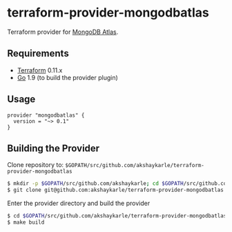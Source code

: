 # terraform-provider-mongodbatlas
Terraform provider for [MongoDB Atlas](https://www.mongodb.com/cloud/atlas).

## Requirements
-	[Terraform](https://www.terraform.io/downloads.html) 0.11.x
-	[Go](https://golang.org/doc/install) 1.9 (to build the provider plugin)

## Usage
```
provider "mongodbatlas" {
  version = "~> 0.1"
}
```

## Building the Provider
Clone repository to: `$GOPATH/src/github.com/akshaykarle/terraform-provider-mongodbatlas`

```sh
$ mkdir -p $GOPATH/src/github.com/akshaykarle; cd $GOPATH/src/github.com/akshaykarle
$ git clone git@github.com:akshaykarle/terraform-provider-mongodbatlas
```

Enter the provider directory and build the provider

```sh
$ cd $GOPATH/src/github.com/akshaykarle/terraform-provider-mongodbatlas
$ make build
```
